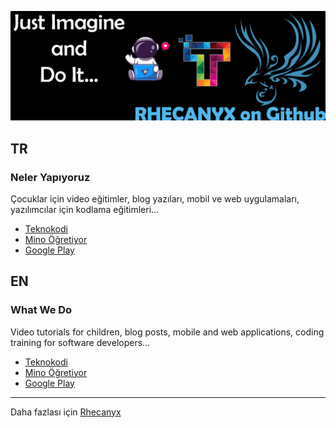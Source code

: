 ![Rhecanyx on Github](/images/rhecanyx-on-github.png)

## TR

### Neler Yapıyoruz

Çocuklar için video eğitimler, blog yazıları, mobil ve web uygulamaları, yazılımcılar için kodlama eğitimleri...

- [Teknokodi](https://www.teknokodi.com/)
- [Mino Öğretiyor](https://www.youtube.com/channel/UCP0wfuaYyjgeX-EexdwZ6dA)
- [Google Play](https://play.google.com/store/apps/dev?id=7966042004896209024)

## EN

### What We Do

Video tutorials for children, blog posts, mobile and web applications, coding training for software developers...

- [Teknokodi](https://www.teknokodi.com/)
- [Mino Öğretiyor](https://www.youtube.com/channel/UCP0wfuaYyjgeX-EexdwZ6dA)
- [Google Play](https://play.google.com/store/apps/dev?id=7966042004896209024)

---

Daha fazlası için [Rhecanyx](https://www.rhecanyx.com/)

